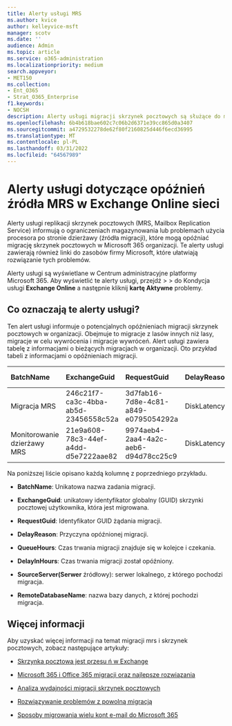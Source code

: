 ```yaml
---
title: Alerty usługi MRS
ms.author: kvice
author: kelleyvice-msft
manager: scotv
ms.date: ''
audience: Admin
ms.topic: article
ms.service: o365-administration
ms.localizationpriority: medium
search.appveyor:
- MET150
ms.collection:
- Ent_O365
- Strat_O365_Enterprise
f1.keywords:
- NOCSH
description: Alerty usługi migracji skrzynek pocztowych są służące do monitorowania opóźnień żądań migracji skrzynek pocztowych w organizacji.
ms.openlocfilehash: 6b4b618bae602c7c06b2d6371e39cc865d0a3407
ms.sourcegitcommit: a4729532278de62f80f2160825d446f6ecd36995
ms.translationtype: MT
ms.contentlocale: pl-PL
ms.lasthandoff: 03/31/2022
ms.locfileid: "64567989"
---
```

# <a name="service-alerts-for-mrs-source-delays-in-exchange-online-monitoring"></a>Alerty usługi dotyczące opóźnień źródła MRS w Exchange Online sieci

Alerty usługi replikacji skrzynek pocztowych (MRS, Mailbox Replication Service) informują o ograniczeniach magazynowania lub problemach użycia procesora po stronie dzierżawy (źródła migracji), które mogą opóźniać migrację skrzynek pocztowych w Microsoft 365 organizacji. Te alerty usługi zawierają również linki do zasobów firmy Microsoft, które ułatwiają rozwiązanie tych problemów.

Alerty usługi są wyświetlane w Centrum administracyjne platformy Microsoft 365. Aby wyświetlić te alerty usługi, przejdź  > <a href="https://go.microsoft.com/fwlink/p/?linkid=842900" target="_blank"></a> >  do Kondycja usługi **Exchange Online** a następnie kliknij **kartę Aktywne** problemy.

## <a name="what-do-these-service-alerts-indicate"></a>Co oznaczają te alerty usługi?

Ten alert usługi informuje o potencjalnych opóźnieniach migracji skrzynek pocztowych w organizacji. Obejmuje to migracje z lasów innych niż lasy, migracje w celu wywrócenia i migracje wywróceń. Alert usługi zawiera tabelę z informacjami o bieżących migracjach w organizacji. Oto przykład tabeli z informacjami o opóźnieniach migracji.

| BatchName | ExchangeGuid | RequestGuid | DelayReason |QueuedHours | DelayInHours | SourceServer (Serwer źródłowy) | RemoteDatabaseName |
|:---------|:---------|:---------|:---------|:---------|:---------|:---------|:---------|
|Migracja MRS|246c21f7-ca3c-4bba-ab5d-23456558c52a|3d7fab16-7d8e-4c81-a849-e0795054292a|DiskLatency|35.2|27.3|RD1GBL01EXCH003|GBL01EDAG001-db002|
|Monitorowanie dzierżawy MRS|21e9a608-78c3-44ef-a4dd-d5e7222aae82|9974aeb4-2aa4-4a2c-aeb6-d94d78cc25c9|DiskLatency|0.4|0.9|RD1GBL01EXCH010|GBL01EDAG010-db003|

Na poniższej liście opisano każdą kolumnę z poprzedniego przykładu.

- **BatchName**: Unikatowa nazwa zadania migracji.

- **ExchangeGuid**: unikatowy identyfikator globalny (GUID) skrzynki pocztowej użytkownika, która jest migrowana.

- **RequestGuid**: Identyfikator GUID żądania migracji.

- **DelayReason**: Przyczyna opóźnionej migracji.

- **QueueHours**: Czas trwania migracji znajduje się w kolejce i czekania.

- **DelayInHours**: Czas trwania migracji został opóźniony.

- **SourceServer(Serwer** źródłowy): serwer lokalnego, z którego pochodzi migracja.

- **RemoteDatabaseName**: nazwa bazy danych, z której pochodzi migracja.

## <a name="more-information"></a>Więcej informacji

Aby uzyskać więcej informacji na temat migracji mrs i skrzynek pocztowych, zobacz następujące artykuły:

- [Skrzynka pocztowa jest przesu ń w Exchange](/exchange/recipients/mailbox-moves)

- [Microsoft 365 i Office 365 migracji oraz najlepsze rozwiązania](/exchange/mailbox-migration/office-365-migration-best-practices)

- [Analiza wydajności migracji skrzynek pocztowych](https://techcommunity.microsoft.com/t5/exchange-team-blog/mailbox-migration-performance-analysis/ba-p/587134)

- [Rozwiązywanie problemów z powolną migracją](https://techcommunity.microsoft.com/t5/exchange-team-blog/troubleshooting-slow-migrations/ba-p/1795706)

- [Sposoby migrowania wielu kont e-mail do Microsoft 365](/exchange/mailbox-migration/mailbox-migration)
